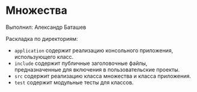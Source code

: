 # Множества

Выполнил: Александр Баташев

Раскладка по директориям:

  - `application` содержит реализацию консольного приложения, использующего
    класс.
  - `include` содержит публичные заголовочные файлы, предназначенные для
    включения в пользовательские проекты.
  - `src` содержит реализацию класса множества и класса приложения.
  - `test` содержит модульные тесты для классов.

<!-- - `docs` содержит документацию на класс. -->
